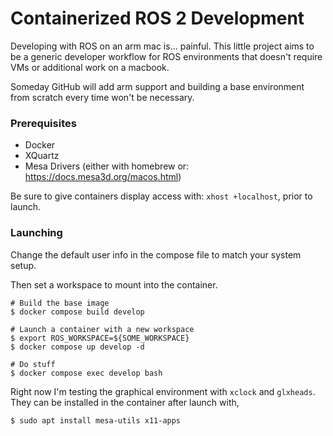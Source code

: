 # Containerized ROS 2 Development

Developing with ROS on an arm mac is... painful.
This little project aims to be a generic developer workflow for ROS environments that doesn't require VMs or additional work on a macbook.

Someday GitHub will add arm support and building a base environment from scratch every time won't be necessary.

### Prerequisites

- Docker
- XQuartz
- Mesa Drivers (either with homebrew or: https://docs.mesa3d.org/macos.html)

Be sure to give containers display access with: `xhost +localhost`, prior to launch.

### Launching

Change the default user info in the compose file to match your system setup.

Then set a workspace to mount into the container.

```
# Build the base image
$ docker compose build develop

# Launch a container with a new workspace
$ export ROS_WORKSPACE=${SOME_WORKSPACE}
$ docker compose up develop -d

# Do stuff
$ docker compose exec develop bash
```

Right now I'm testing the graphical environment with `xclock` and `glxheads`.
They can be installed in the container after launch with,

```
$ sudo apt install mesa-utils x11-apps
```
